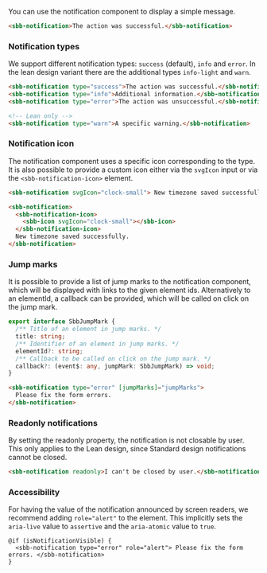 You can use the notification component to display a simple message.

```html
<sbb-notification>The action was successful.</sbb-notification>
```

### Notification types

We support different notification types: `success` (default), `info` and `error`.
In the lean design variant there are the additional types `info-light` and `warn`.

```html
<sbb-notification type="success">The action was successful.</sbb-notification>
<sbb-notification type="info">Additional information.</sbb-notification>
<sbb-notification type="error">The action was unsuccessful.</sbb-notification>

<!-- Lean only -->
<sbb-notification type="warn">A specific warning.</sbb-notification>
```

### Notification icon

The notification component uses a specific icon corresponding to the type.
It is also possible to provide a custom icon either via the `svgIcon` input or via
the `<sbb-notification-icon>` element.

```html
<sbb-notification svgIcon="clock-small"> New timezone saved successfully. </sbb-notification>

<sbb-notification>
  <sbb-notification-icon>
    <sbb-icon svgIcon="clock-small"></sbb-icon>
  </sbb-notification-icon>
  New timezone saved successfully.
</sbb-notification>
```

### Jump marks

It is possible to provide a list of jump marks to the notification component, which will be
displayed with links to the given element ids. Alternatively to an elementId, a callback can
be provided, which will be called on click on the jump mark.

```ts
export interface SbbJumpMark {
  /** Title of an element in jump marks. */
  title: string;
  /** Identifier of an element in jump marks. */
  elementId?: string;
  /** Callback to be called on click on the jump mark. */
  callback?: (event$: any, jumpMark: SbbJumpMark) => void;
}
```

```html
<sbb-notification type="error" [jumpMarks]="jumpMarks">
  Please fix the form errors.
</sbb-notification>
```

### Readonly notifications

By setting the readonly property, the notification is not closable by user.
This only applies to the Lean design, since Standard design notifications cannot be closed.

```html
<sbb-notification readonly>I can't be closed by user.</sbb-notification>
```

### Accessibility

For having the value of the notification announced by screen readers, we recommend adding
`role="alert"` to the element. This implicitly sets the `aria-live` value to `assertive`
and the `aria-atomic` value to `true`.

```angular
@if (isNotificationVisible) {
  <sbb-notification type="error" role="alert"> Please fix the form errors. </sbb-notification>
}
```
